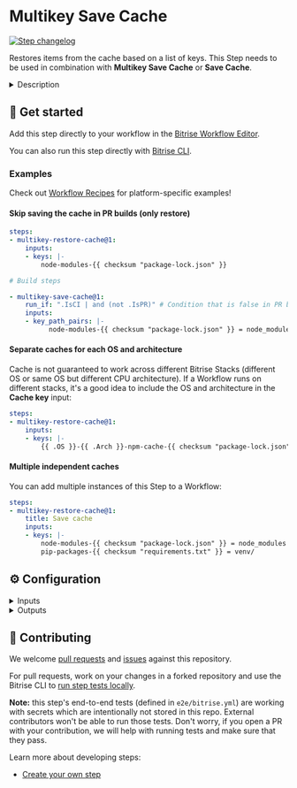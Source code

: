 # Multikey Save Cache

[![Step changelog](https://shields.io/github/v/release/bitrise-steplib/bitrise-step-multikey-save-cache?include_prereleases&label=changelog&color=blueviolet)](https://github.com/bitrise-steplib/bitrise-step-multikey-save-cache/releases)

Restores items from the cache based on a list of keys. This Step needs to be used in combination with **Multikey Save Cache** or **Save Cache**.

<details>
<summary>Description</summary>

Restores items from the cache based on a list of keys.

The format of the keys input is the following:
```
KEY1 || KEY1_ALTERNATIVE1 || KEY1_ALTERNATIVE2
KEY2
KEY3 || KEY3_ALTERNATIVE1
```
The number of keys and paths for each are limited to a number of 10. Commas (`,`) and equal signs (`=`) are not allowed in keys. See templates that can be used in the keys below.

Example (somewhat artificial):
```
multikey_0 || multikey_0_fallback
multikey_1
multikey_2 || multikey_2_fallback
```

This Step needs to be used in combination with **Multikey Save Cache** or **Save Cache**.

#### About key-based caching

Key-based caching is a concept where cache archives are saved and restored using a unique cache key. One Bitrise project can have multiple cache archives stored simultaneously, and the **Multikey Restore Cache** step downloads a cache archive associated with the key provided as a Step input. The **Multikey Save Cache** step is responsible for uploading the cache archive with an exact key.

Caches can become outdated across builds when something changes in the project (for example, a dependency gets upgraded to a new version). In this case, a new (unique) cache key is needed to save the new cache contents. This is possible if the cache key is dynamic and changes based on the project state (for example, a checksum of the dependency lockfile is part of the cache key). If you use the same dynamic cache key when restoring the cache, the Step will download the most relevant cache archive available.

Key-based caching is platform-agnostic and can be used to cache anything by carefully selecting the cache key and the files/folders to include in the cache.

#### Templates

The Step requires a string key to use when uploading a cache archive. In order to always download the most relevant cache archive for each build, the cache key input can contain template elements. The **Multikey Restore Cache** step evaluates the key template at runtime and the final key value can change based on the build environment or files in the repo. Similarly, the **Multikey Save Cache** step also uses templates to compute a unique cache key when uploading a cache archive.

The following variables are supported in the **Cache key** input:

- `cache-key-{{ .Branch }}`: Current git branch the build runs on
- `cache-key-{{ .CommitHash }}`: SHA-256 hash of the git commit the build runs on
- `cache-key-{{ .Workflow }}`: Current Bitrise workflow name (eg. `primary`)
- `{{ .Arch }}-cache-key`: Current CPU architecture (`amd64` or `arm64`)
- `{{ .OS }}-cache-key`: Current operating system (`linux` or `darwin`)

Functions available in a template:

`checksum`: This function takes one or more file paths and computes the SHA256 [checksum](https://en.wikipedia.org/wiki/Checksum) of the file contents. This is useful for creating unique cache keys based on files that describe content to cache.

Examples of using `checksum`:
- `cache-key-{{ checksum "package-lock.json" }}`
- `cache-key-{{ checksum "**/Package.resolved" }}`
- `cache-key-{{ checksum "**/*.gradle*" "gradle.properties" }}`

`getenv`: This function returns the value of an environment variable or an empty string if the variable is not defined.

Examples of `getenv`:
- `cache-key-{{ getenv "PR" }}`
- `cache-key-{{ getenv "BITRISEIO_PIPELINE_ID" }}`

#### Key matching

The most straightforward use case is when both the **Multikey Save Cache** and **Multikey Restore Cache** Steps use the same exact key to transfer cache between builds. Stored cache archives are scoped to the Bitrise project. Builds can restore caches saved by any previous Workflow run on any Bitrise Stack.

The **Multikey Restore Cache** Step can define multiple keys as fallbacks when there is no match for the first cache key.

#### Skip saving the cache

The Step can decide to skip saving a new cache entry to avoid unnecessary work. This happens when there is a previously restored cache in the same workflow and the new cache would have the same contents as the one restored. Make sure to use unique cache keys with a checksum, and enable the **Unique cache key** input for the most optimal execution.

#### Related steps

- [Save Cache](https://github.com/bitrise-steplib/bitrise-step-save-cache/)
- [Restore Cache](https://github.com/bitrise-steplib/bitrise-step-restore-cache/)
- [Multikey Save Cache](https://github.com/bitrise-steplib/bitrise-step-multikey-save-cache/)

</details>

## 🧩 Get started

Add this step directly to your workflow in the [Bitrise Workflow Editor](https://devcenter.bitrise.io/en/steps-and-workflows/introduction-to-steps/adding-steps-to-a-workflow.html).

You can also run this step directly with [Bitrise CLI](https://github.com/bitrise-io/bitrise).

### Examples

Check out [Workflow Recipes](https://github.com/bitrise-io/workflow-recipes?tab=readme-ov-file#-caching) for platform-specific examples!

#### Skip saving the cache in PR builds (only restore)

```yaml
steps:
- multikey-restore-cache@1:
    inputs:
    - keys: |-
        node-modules-{{ checksum "package-lock.json" }}

# Build steps

- multikey-save-cache@1:
    run_if: ".IsCI | and (not .IsPR)" # Condition that is false in PR builds
    inputs:
    - key_path_pairs: |-
          node-modules-{{ checksum "package-lock.json" }} = node_modules
```

#### Separate caches for each OS and architecture

Cache is not guaranteed to work across different Bitrise Stacks (different OS or same OS but different CPU architecture). If a Workflow runs on different stacks, it's a good idea to include the OS and architecture in the **Cache key** input:

```yaml
steps:
- multikey-restore-cache@1:
    inputs:
    - keys: |-
        {{ .OS }}-{{ .Arch }}-npm-cache-{{ checksum "package-lock.json" }} = node_modules
```

#### Multiple independent caches

You can add multiple instances of this Step to a Workflow:

```yaml
steps:
- multikey-restore-cache@1:
    title: Save cache
    inputs:
    - keys: |-
        node-modules-{{ checksum "package-lock.json" }} = node_modules
        pip-packages-{{ checksum "requirements.txt" }} = venv/
```


## ⚙️ Configuration

<details>
<summary>Inputs</summary>

| Key | Description | Flags | Default |
| --- | --- | --- | --- |
| `keys` | Keys used to restore cache archives. The keys support template elements for creating dynamic cache keys. These dynamic keys change the final key value based on the build environment or files in the repo in order to create new cache archives. See the Step description for more details and examples. The maximum length of a key is 512 characters (longer keys get truncated). Commas (`,`) and equal signs (`=`) are not allowed in keys. | required |  |
| `verbose` | Enable logging additional information for troubleshooting | required | `false` |
| `retries` |  Number of retries to attempt when downloading a cache archive fails. The value 0 means no retries are attempted. |  | `3` |
</details>

<details>
<summary>Outputs</summary>

| Key | Description |
| --- | --- |
| `BITRISE_CACHE_HIT` | Indicates if a cache entry was restored. Possible values: `exact`, `partial`, `false` |
</details>

## 🙋 Contributing

We welcome [pull requests](https://github.com/bitrise-steplib/bitrise-step-multikey-save-cache/pulls) and [issues](https://github.com/bitrise-steplib/bitrise-step-multikey-save-cache/issues) against this repository.

For pull requests, work on your changes in a forked repository and use the Bitrise CLI to [run step tests locally](https://devcenter.bitrise.io/en/bitrise-cli/running-your-first-local-build-with-the-cli.html).

**Note:** this step's end-to-end tests (defined in `e2e/bitrise.yml`) are working with secrets which are intentionally not stored in this repo. External contributors won't be able to run those tests. Don't worry, if you open a PR with your contribution, we will help with running tests and make sure that they pass.


Learn more about developing steps:

- [Create your own step](https://devcenter.bitrise.io/en/steps-and-workflows/developing-your-own-bitrise-step.html)
